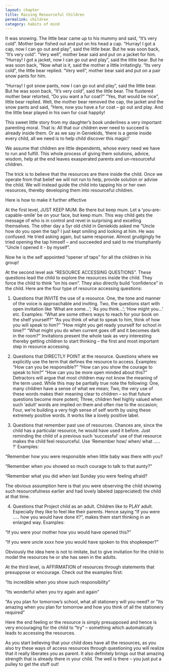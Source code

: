 ```yaml
---
layout: chapter
title: Raising Resourceful Children
permalink: children
category: habits of mind
---
```


It was snowing. The little bear came up to his mummy and said, “It’s very cold”. Mother bear fished out and put on his head a cap. “Hurray! I got a cap, now I can go out and play”, said the little bear. But he was soon back, “It’s very cold”. “Very well”, mother bear said and put on a jacket for him. “Hurray! I got a jacket, now I can go out and play”, said the little bear. But he was soon back, “Now what is it, said the mother a little irritatingly. “Its very cold”, the little bear replied. “Very well”, mother bear said and put on a pair snow pants for him.

“Hurray! I got snow pants, now I can go out and play”, said the little bear. But he was soon back, “It’s very cold”, said the little bear. The flustered mother bear retorted, “Do you want a fur coat?” “Yes, that would be nice”, little bear replied. Well, the mother bear removed the cap, the jacket and the snow pants and said, “Here, now you have a fur coat – go out and play. And the little bear played in his own fur coat happily!

This sweet little story from my daughter’s book underlines a very important parenting moral. That is: All that our children ever need to succeed is already inside them. Or as we say in Geniekids, ‘there is a genie inside every child, all we need is to help child discover this magic!’

We assume that children are little dependents, whose every need we have to run and fulfill. This whole process of giving them solutions, advice, wisdom, help at the end leaves exasperated parents and un-resourceful children.

The trick is to believe that the resources are there inside the child. Once we operate from that belief we will not run to help, provide solution or advise the child. We will instead guide the child into tapping his or her own resources, thereby developing them into resourceful children.

Here is how to make it further effective

At the first level, JUST KEEP MUM. Be there but keep mum. Let a ‘you-are-capable-smile’ be on your face, but keep mum. This way child gets the message of who is in control and revel in surprising and excelling themselves. The other day a 5yr old child in Geniekids asked me “Uncle how do you open the tap? I just kept smiling and looking at him. He was confused. He tried asking again, but same response. Almost grudgingly he tried opening the tap himself – and succeeded and said to me triumphantly “Uncle I opened it - by myself”.

Now he is the self appointed “opener of taps” for all the children in his group!

At the second level ask “RESOURCE ACCESSING QUESTIONS”. These questions lead the child to explore the resources inside the child. They force the child to think “on his own”. They also directly build “confidence” in the child. Here are the four type of resource accessing questions:

1. Questions that INVITE the use of a resource. One, the tone and manner of the voice is approachable and inviting. Two, the questions start with open invitation like ‘What are some…’; ‘As you think…’; ‘How might you…’ etc. Examples: “What are some others ways to reach for your book on the shelf yourself?” “As you think of what to speak to him, think of how you will speak to him?” “How might you get ready yourself for school in time?” “What might you do when current goes off and it becomes dark in the room?” Invitations present the whole task as very interesting thereby getting children to start thinking – the first and most important step in resource accessing. 

2. Questions that DIRECTLY POINT at the resource. Questions where we explicitly use the term that defines the resource to access. Examples: “How can you be responsible?” “How can you show the courage to speak to him?” “How can you be more open minded about this?” Detractors will argue that most children may not know the meaning of the term used. While this may be partially true note the following: One, many children have a sense of what we mean; Two, the very use of these words makes their meaning clear to children – so that future questions become more potent; Three, children feel highly valued when such ‘adult’ words are implied on them and often rise to the occasion; Four, we’re building a very high sense of self worth by using these extremely positive words. It works like a lovely positive label. 

3. Questions that remember past use of resources. Chances are, since the child has a particular resource, he would have used it before. Just reminding the child of a previous such ‘successful’ use of that resource makes the child feel resourceful. Use ‘Remember how/ when/ what ….. ?’ Examples:

“Remember how you were responsible when little baby was there with you?

“Remember when you showed so much courage to talk to that aunty?”

“Remember what you did when last Sunday you were feeling afraid?

The obvious assumption here is that you were observing the child showing such resourcefulness earlier and had lovely labeled (appreciated) the child at that time. 

4. Questions that Project child as an adult. Children like to PLAY adult. Especially they like to feel like their parents. Hence saying “If you were ….. how you would have done it?”, makes them start thinking in an enlarged way. Examples:

“If you were your mother how you would have opened this?”

“If you were uncle xxxx how you would have spoken to this shopkeeper?”

Obviously the idea here is not to imitate, but to give invitation for the child to model the resources he or she has seen in the adults.

At the third level, is AFFIRMATION of resources through statements that presuppose or encourage. Check out the examples first:

“Its incredible when you show such responsibility”

“Its wonderful when you try again and again”

“As you plan for tomorrow’s school, what all stationery will you need? or "Its amazing when you plan for tomorrow and how you think of all the stationery required”

Here the end feeling or the resource is simply presupposed and hence is very encouraging for the child to “try” – something which automatically leads to accessing the resources.

As you start believing that your child does have all the resources, as you also try these ways of access resources through questioning you will realize that it really liberates you as parent. It also definitely brings out that amazing strength that is already there in your child. The well is there – you just put a pulley to get the stuff out!

 